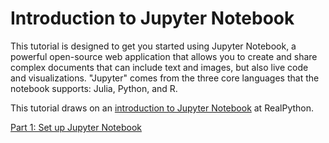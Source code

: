 # Introduction to Jupyter Notebook

This tutorial is designed to get you started using Jupyter Notebook, a powerful open-source web application that allows you to create and share complex documents that can include text and images, but also live code and visualizations. "Jupyter" comes from the three core languages that the notebook supports: Julia, Python, and R. 

This tutorial draws on an [introduction to Jupyter Notebook](https://realpython.com/jupyter-notebook-introduction/) at RealPython.

[Part 1: Set up Jupyter Notebook](https://github.com/kfitz/introduction-to-jupyter-notebook/blob/master/set-up-jupyter-notebook.md)


